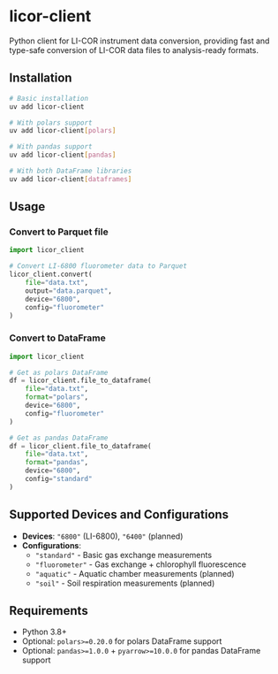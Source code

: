 # licor-client

Python client for LI-COR instrument data conversion, providing fast and type-safe conversion of LI-COR data files to analysis-ready formats.

## Installation

```bash
# Basic installation
uv add licor-client

# With polars support
uv add licor-client[polars]

# With pandas support  
uv add licor-client[pandas]

# With both DataFrame libraries
uv add licor-client[dataframes]
```

## Usage

### Convert to Parquet file

```python
import licor_client

# Convert LI-6800 fluorometer data to Parquet
licor_client.convert(
    file="data.txt",
    output="data.parquet", 
    device="6800",
    config="fluorometer"
)
```

### Convert to DataFrame

```python
import licor_client

# Get as polars DataFrame
df = licor_client.file_to_dataframe(
    file="data.txt",
    format="polars",
    device="6800", 
    config="fluorometer"
)

# Get as pandas DataFrame
df = licor_client.file_to_dataframe(
    file="data.txt",
    format="pandas",
    device="6800",
    config="standard"
)
```

## Supported Devices and Configurations

- **Devices**: `"6800"` (LI-6800), `"6400"` (planned)
- **Configurations**: 
  - `"standard"` - Basic gas exchange measurements
  - `"fluorometer"` - Gas exchange + chlorophyll fluorescence  
  - `"aquatic"` - Aquatic chamber measurements (planned)
  - `"soil"` - Soil respiration measurements (planned)

## Requirements

- Python 3.8+
- Optional: `polars>=0.20.0` for polars DataFrame support
- Optional: `pandas>=1.0.0` + `pyarrow>=10.0.0` for pandas DataFrame support